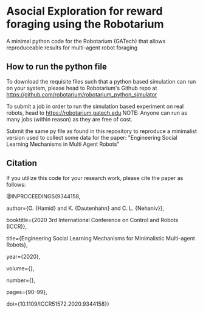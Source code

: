 # Asocial Exploration for reward foraging using the Robotarium
A minimal python code for the Robotarium (GATech) that allows reproduceable results for multi-agent robot foraging

## How to run the python file
To download the requisite files such that a python based simulation can run on your system, please head to Robotarium's Github repo at
https://github.com/robotarium/robotarium_python_simulator

To submit a job in order to run the simulation based experiment on real robots, head to 
https://robotarium.gatech.edu
NOTE: Anyone can run as many jobs (within reason) as they are free of cost.

Submit the same py file as found in this repository to reproduce a minimalist version used to collect some data for the paper:
"Engineering Social Learning Mechanisms in Multi Agent Robots"

## Citation
If you utilize this code for your research work, please cite the paper as follows:


@INPROCEEDINGS{9344158,

  author={O. {Hamid} and K. {Dautenhahn} and C. L. {Nehaniv}},
  
  booktitle={2020 3rd International Conference on Control and Robots (ICCR)}, 
  
  title={Engineering Social Learning Mechanisms for Minimalistic Multi-agent Robots}, 
  
  year={2020},
  
  volume={},
  
  number={},
  
  pages={90-99},
  
  doi={10.1109/ICCR51572.2020.9344158}}
